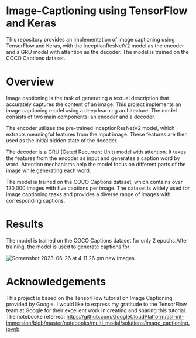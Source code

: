 # Image-Captioning using TensorFlow and Keras
This repository provides an implementation of image captioning using TensorFlow and Keras, with the InceptionResNetV2 model as the encoder and a GRU model with attention as the decoder. The model is trained on the COCO Captions dataset.

# Overview
Image captioning is the task of generating a textual description that accurately captures the content of an image. This project implements an image captioning model using a deep learning architecture. The model consists of two main components: an encoder and a decoder.

The encoder utilizes the pre-trained InceptionResNetV2 model, which extracts meaningful features from the input image. These features are then used as the initial hidden state of the decoder.

The decoder is a GRU (Gated Recurrent Unit) model with attention. It takes the features from the encoder as input and generates a caption word by word. Attention mechanisms help the model focus on different parts of the image while generating each word.

The model is trained on the COCO Captions dataset, which contains over 120,000 images with five captions per image. The dataset is widely used for image captioning tasks and provides a diverse range of images with corresponding captions.

# Results
The model is trained on the COCO Captions dataset for only 2 epochs.After training, the model is used to generate captions for

![Screenshot 2023-06-26 at 4 11 26 pm](https://github.com/erictom97/Image-Captioning/assets/40288848/cb56821a-1320-4310-8eab-6acf6c903fe4)
 new images.
# Acknowledgements
This project is based on the TensorFlow tutorial on Image Captioning provided by Google. I would like to express my gratitude to the TensorFlow team at Google for their excellent work in creating and sharing this tutorial.
The notebooke referred: https://github.com/GoogleCloudPlatform/asl-ml-immersion/blob/master/notebooks/multi_modal/solutions/image_captioning.ipynb
